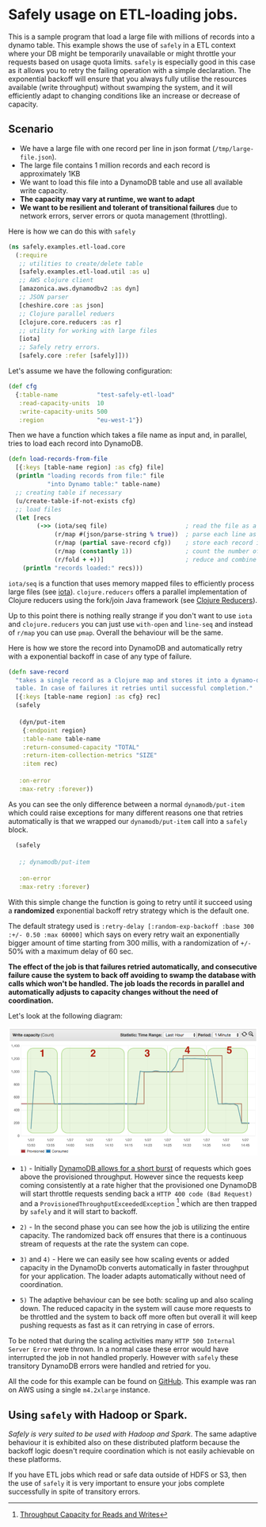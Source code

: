 # Safely usage on ETL-loading jobs.

This is a sample program that load a large file with millions of
records into a dynamo table. This example shows the use of `safely` in
a ETL context where your DB might be temporarily unavailable or might
throttle your requests based on usage quota limits. `safely` is
especially good in this case as it allows you to retry the failing
operation with a simple declaration.  The exponential backoff will
ensure that you always fully utilise the resources available (write
throughput) without swamping the system, and it will efficiently adapt
to changing conditions like an increase or decrease of capacity.


## Scenario

  - We have a large file with one record per line in json format
    (`/tmp/large-file.json`).
  - The large file contains 1 million records and each record is
    approximately 1KB
  - We want to load this file into a DynamoDB table and use all
    available write capacity.
  - **The capacity may vary at runtime, we want to adapt**
  - **We want to be resilient and tolerant of transitional failures**
    due to network errors, server errors or quota management
    (throttling).

Here is how we can do this with `safely`

``` Clojure
(ns safely.examples.etl-load.core
  (:require
   ;; utilities to create/delete table
   [safely.examples.etl-load.util :as u]
   ;; AWS clojure client
   [amazonica.aws.dynamodbv2 :as dyn]
   ;; JSON parser
   [cheshire.core :as json]
   ;; Clojure parallel reduers
   [clojure.core.reducers :as r]
   ;; utility for working with large files
   [iota]
   ;; Safely retry errors.
   [safely.core :refer [safely]]))
```

Let's assume we have the following configuration:

``` Clojure
(def cfg
  {:table-name           "test-safely-etl-load"
   :read-capacity-units  10
   :write-capacity-units 500
   :region               "eu-west-1"})

```

Then we have a function which takes a file name as input and, in
parallel, tries to load each record into DynamoDB.

``` Clojure
(defn load-records-from-file
  [{:keys [table-name region] :as cfg} file]
  (println "loading records from file:" file
           "into Dynamo table:" table-name)
  ;; creating table if necessary
  (u/create-table-if-not-exists cfg)
  ;; load files
  (let [recs
        (->> (iota/seq file)                      ; read the file as a seq of lines
             (r/map #(json/parse-string % true))  ; parse each line as JSON
             (r/map (partial save-record cfg))    ; store each record into DynamoDB
             (r/map (constantly 1))               ; count the number of records added
             (r/fold + +))]                       ; reduce and combine counts
    (println "records loaded:" recs)))
```

`iota/seq` is a function that uses memory mapped files to efficiently
process large files (see [iota](https://github.com/thebusby/iota)).
`clojure.reducers` offers a parallel implementation of Clojure
reducers using the fork/join Java framework (see [Clojure
Reducers](https://clojure.org/reference/reducers)).

Up to this point there is nothing really strange if you don't want to
use `iota` and `clojure.reducers` you can just use `with-open` and
`line-seq` and instead of `r/map` you can use `pmap`.  Overall the
behaviour will be the same.

Here is how we store the record into DynamoDB and automatically retry
with a exponential backoff in case of any type of failure.

``` Clojure
(defn save-record
  "takes a single record as a Clojure map and stores it into a dynamo-db
  table. In case of failures it retries until successful completion."
  [{:keys [table-name region] :as cfg} rec]
  (safely

   (dyn/put-item
    {:endpoint region}
    :table-name table-name
    :return-consumed-capacity "TOTAL"
    :return-item-collection-metrics "SIZE"
    :item rec)

   :on-error
   :max-retry :forever))
```

As you can see the only difference between a normal
`dynamodb/put-item` which could raise exceptions for many different
reasons one that retries automatically is that we wrapped our
`dynamodb/put-item` call into a `safely` block.

``` Clojure
  (safely

   ;; dynamodb/put-item

   :on-error
   :max-retry :forever)
```

With this simple change the function is going to retry until it
succeed using a **randomized** exponential backoff retry strategy
which is the default one.

The default strategy used is `:retry-delay [:random-exp-backoff :base
300 :+/- 0.50 :max 60000]` which says on every retry wait an
exponentially bigger amount of time starting from 300 millis, with a
randomization of `+/-` 50% with a maximum delay of 60 sec.

**The effect of the job is that failures retried automatically,
and consecutive failure cause the system to back off avoiding to
swamp the database with calls which won't be handled.
The job loads the records in parallel and automatically adjusts
to capacity changes without the need of coordination.**

Let's look at the following diagram:

![write capacity](./load-write-capacity2.png)


  * `1)` - Initially [DynamoDB allows for a short
     burst](https://docs.aws.amazon.com/amazondynamodb/latest/developerguide/GuidelinesForTables.html#GuidelinesForTables.Bursting)
     of requests which goes above the provisioned throughput. However
     since the requests keep coming consistently at a rate higher that
     the provisioned one DynamoDB will start throttle requests sending
     back a `HTTP 400 code (Bad Request)` and a
     `ProvisionedThroughputExceededException` [^1] which are then
     trapped by `safely` and it will start to backoff.

  * `2)` - In the second phase you can see how the job is utilizing
     the entire capacity. The randomized back off ensures that there
     is a continuous stream of requests at the rate the system can
     cope.

  * `3)` and `4)` - Here we can easily see how scaling events
     or added capacity in the DynamoDb converts automatically in
     faster throughput for your application. The loader adapts
     automatically without need of coordination.

  * `5)` The adaptive behaviour can be see both: scaling up and also
     scaling down. The reduced capacity in the system will cause more
     requests to be throttled and the system to back off more often
     but overall it will keep pushing requests as fast as it can
     retrying in case of errors.


To be noted that during the scaling activities many `HTTP 500 Internal
Server Error` were thrown.  In a normal case these error would have
interrupted the job in not handled properly.  However with `safely`
these transitory DynamoDB errors were handled and retried for you.

All the code for this example can be found on
[GitHub](https://github.com/BrunoBonacci/safely/tree/master/examples/etl-load).
This example was ran on AWS using a single `m4.2xlarge` instance.

## Using `safely` with Hadoop or Spark.

*Safely is very suited to be used with Hadoop and Spark*. The same
adaptive behaviour it is exhibited also on these distributed platform
because the backoff logic doesn't require coordination which is not
easily achievable on these platforms.

If you have ETL jobs which read or safe data outside of HDFS or S3,
then the use of `safely` it is very important to ensure your jobs
complete successfully in spite of transitory errors.


[^1]: [Throughput Capacity for Reads and Writes](https://docs.aws.amazon.com/amazondynamodb/latest/developerguide/HowItWorks.ProvisionedThroughput.html)
